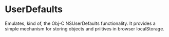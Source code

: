 UserDefaults
============

Emulates, kind of, the Obj-C NSUserDefaults functionality. It provides a simple mechanism for storing
objects and priitives in browser localStorage.